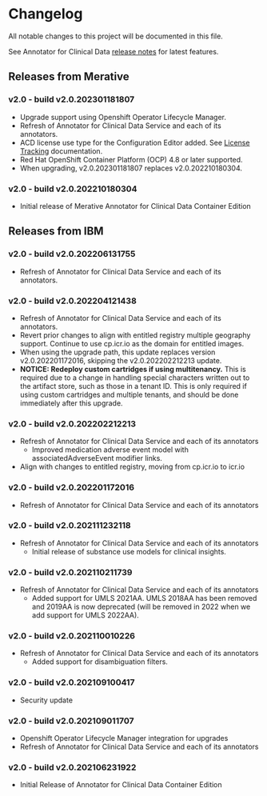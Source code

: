 # Changelog

All notable changes to this project will be documented in this file.

See Annotator for Clinical Data [release notes](https://github.com/merative/acd-containers/blob/master/src/pages/clouddocs/release-notes.md) for latest features.

## Releases from Merative

### v2.0 - build v2.0.202301181807

- Upgrade support using Openshift Operator Lifecycle Manager.
- Refresh of Annotator for Clinical Data Service and each of its annotators.
- ACD license use type for the Configuration Editor added. See [License Tracking](https://merative.github.io/acd-containers/installing/license-tracking/) documentation.
- Red Hat OpenShift Container Platform (OCP) 4.8 or later supported.
- When upgrading, v2.0.202301181807 replaces v2.0.202210180304.

### v2.0 - build v2.0.202210180304

- Initial release of Merative Annotator for Clinical Data Container Edition

## Releases from IBM

### v2.0 - build v2.0.202206131755

- Refresh of Annotator for Clinical Data Service and each of its annotators.

### v2.0 - build v2.0.202204121438

- Refresh of Annotator for Clinical Data Service and each of its annotators.
- Revert prior changes to align with entitled registry multiple geography support. Continue to use cp.icr.io as the domain for entitled images.
- When using the upgrade path, this update replaces version v2.0.202201172016, skipping the v2.0.202202212213 update.
- **NOTICE: Redeploy custom cartridges if using multitenancy.** This is required due to a change in handling special characters written out to the artifact store, such as those in a tenant ID. This is only required if using custom cartridges and multiple tenants, and should be done immediately after this upgrade.

### v2.0 - build v2.0.202202212213

- Refresh of Annotator for Clinical Data Service and each of its annotators
  - Improved medication adverse event model with associatedAdverseEvent modifier links.
- Align with changes to entitled registry, moving from cp.icr.io to icr.io

### v2.0 - build v2.0.202201172016

- Refresh of Annotator for Clinical Data Service and each of its annotators

### v2.0 - build v2.0.202111232118

- Refresh of Annotator for Clinical Data Service and each of its annotators
  - Initial release of substance use models for clinical insights.

### v2.0 - build v2.0.202110211739

- Refresh of Annotator for Clinical Data Service and each of its annotators
  - Added support for UMLS 2021AA. UMLS 2018AA has been removed and 2019AA is now deprecated (will be removed in 2022 when we add support for UMLS 2022AA).

### v2.0 - build v2.0.202110010226

- Refresh of Annotator for Clinical Data Service and each of its annotators
  - Added support for disambiguation filters.

### v2.0 - build v2.0.202109100417

- Security update

### v2.0 - build v2.0.202109011707

- Openshift Operator Lifecycle Manager integration for upgrades
- Refresh of Annotator for Clinical Data Service and each of its annotators

### v2.0 - build v2.0.202106231922

- Initial Release of Annotator for Clinical Data Container Edition
